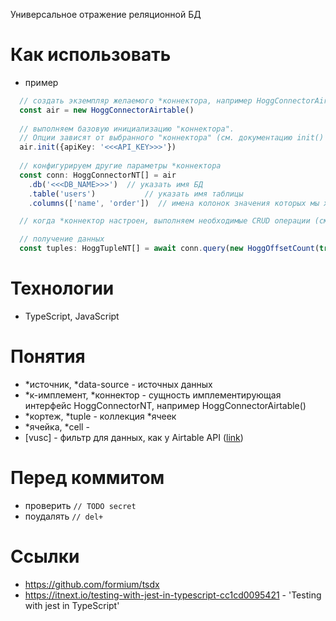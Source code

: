 Универсальное отражение реляционной БД

# Как использовать
* пример
```typescript
  // создать экземпляр желаемого *коннектора, например HoggConnectorAirtable
  const air = new HoggConnectorAirtable()
  
  // выполняем базовую инициализацию "коннектора". 
  // Опции зависят от выбранного "коннектора" (см. документацию init() конкретного "коннектора")
  air.init({apiKey: '<<<API_KEY>>>'})
  
  // конфигурируем другие параметры *коннектора
  const conn: HoggConnectorNT[] = air
    .db('<<<DB_NAME>>>')  // указать имя БД
    .table('users')           // указать имя таблицы
    .columns(['name', 'order'])  // имена колонок значения которых мы хотим получить (если такой колонки нет, то ошибки не будет)

  // когда *коннектор настроен, выполняем необходимые CRUD операции (см. ниже) ...

  // получение данных
  const tuples: HoggTupleNT[] = await conn.query(new HoggOffsetCount(true))
```

# Технологии
* TypeScript, JavaScript

# Понятия
* *источник, *data-source - источных данных
* *к-имплемент, *коннектор - сущность имплементирующая интерфейс HoggConnectorNT, например HoggConnectorAirtable()
* *кортеж, *tuple - коллекция *ячеек
* *ячейка, *cell - 
* [vusc] - фильтр для данных, как у Airtable API ([link](https://support.airtable.com/hc/en-us/articles/203255215-Formula-Field-Reference))

# Перед коммитом
* проверить `// TODO secret`
* поудалять `// del+`

# Ссылки
* https://github.com/formium/tsdx
* https://itnext.io/testing-with-jest-in-typescript-cc1cd0095421 - 'Testing with jest in TypeScript'

